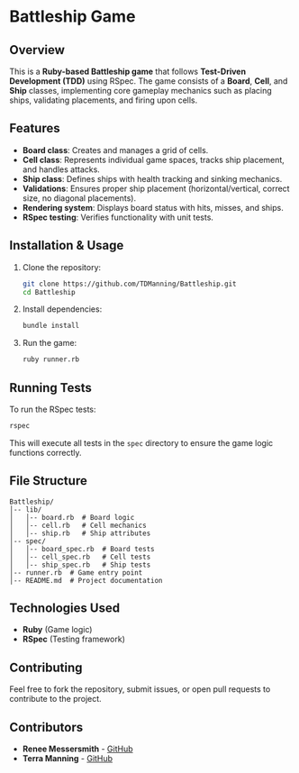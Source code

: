 # Battleship Game

## Overview

This is a **Ruby-based Battleship game** that follows **Test-Driven Development (TDD)** using RSpec. 
The game consists of a **Board**, **Cell**, and **Ship** classes, implementing core gameplay mechanics such as placing ships, validating placements, and firing upon cells.

## Features

- **Board class**: Creates and manages a grid of cells.
- **Cell class**: Represents individual game spaces, tracks ship placement, and handles attacks.
- **Ship class**: Defines ships with health tracking and sinking mechanics.
- **Validations**: Ensures proper ship placement (horizontal/vertical, correct size, no diagonal placements).
- **Rendering system**: Displays board status with hits, misses, and ships.
- **RSpec testing**: Verifies functionality with unit tests.

## Installation & Usage

1. Clone the repository:
   ```sh
   git clone https://github.com/TDManning/Battleship.git
   cd Battleship
   ```
2. Install dependencies:
   ```sh
   bundle install
   ```
3. Run the game:
   ```sh
   ruby runner.rb
   ```

## Running Tests

To run the RSpec tests:

```sh
rspec
```

This will execute all tests in the `spec` directory to ensure the game logic functions correctly.

## File Structure

```
Battleship/
│-- lib/
│   │-- board.rb  # Board logic
│   │-- cell.rb   # Cell mechanics
│   │-- ship.rb   # Ship attributes
│-- spec/
│   │-- board_spec.rb  # Board tests
│   │-- cell_spec.rb   # Cell tests
│   │-- ship_spec.rb   # Ship tests
│-- runner.rb  # Game entry point
│-- README.md  # Project documentation
```

## Technologies Used

- **Ruby** (Game logic)
- **RSpec** (Testing framework)

## Contributing

Feel free to fork the repository, submit issues, or open pull requests to contribute to the project.

## Contributors

- **Renee Messersmith** - [GitHub](https://github.com/reneemes)
- **Terra Manning** - [GitHub](https://github.com/TDManning)

